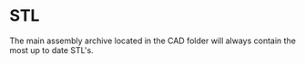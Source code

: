 # STL

The main assembly archive located in the CAD folder will always contain the most up to date STL's.
